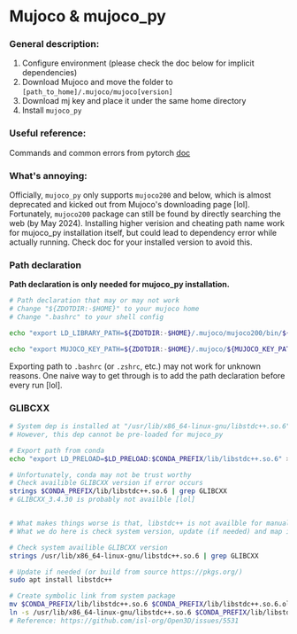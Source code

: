 # Mujoco & mujoco_py
### General description: 

1. Configure environment (please check the doc below for implicit dependencies)
2. Download Mujoco and move the folder to `[path_to_home]/.mujoco/mujoco[version]`
3. Download mj key and place it under the same home directory
4. Install `mujoco_py`



### Useful reference:

Commands and common errors from pytorch [doc](https://pytorch.org/rl/main/reference/generated/knowledge_base/MUJOCO_INSTALLATION.html)



### What's annoying:

Officially, `mujoco_py` only  supports `mujoco200` and below, which is almost deprecated and kicked out from Mujoco's downloading page [lol].
Fortunately, `mujoco200` package can still be found by directly searching the web (by May 2024).
Installing higher verision and cheating path name work for mujoco_py installation itself, but could lead to dependency error while actually running. Check doc for your installed version to avoid this.



### Path declaration

**Path declaration is only needed for mujoco_py installation.**

```bash
# Path declaration that may or may not work
# Change "${ZDOTDIR:-$HOME}" to your mujoco home
# Change ".bashrc" to your shell config

echo "export LD_LIBRARY_PATH=${ZDOTDIR:-$HOME}/.mujoco/mujoco200/bin/${LD_LIBRARY_PATH:+:${LD_LIBRARY_PATH}}" >> ${ZDOTDIR:-$HOME}/.bashrc

echo "export MUJOCO_KEY_PATH=${ZDOTDIR:-$HOME}/.mujoco/${MUJOCO_KEY_PATH}" >> ${ZDOTDIR:-$HOME}/.bashrc
```



Exporting path to `.bashrc` (or `.zshrc`, etc.) may not work for unknown reasons.
One naive way to get through is to add the path declaration before every run [lol].



### GLIBCXX

```bash
# System dep is installed at "/usr/lib/x86_64-linux-gnu/libstdc++.so.6"
# However, this dep cannot be pre-loaded for mujoco_py

# Export path from conda
echo "export LD_PRELOAD=$LD_PRELOAD:$CONDA_PREFIX/lib/libstdc++.so.6" >> ${ZDOTDIR:-$HOME}/.bashrc

# Unfortunately, conda may not be trust worthy
# Check availible GLIBCXX version if error occurs
strings $CONDA_PREFIX/lib/libstdc++.so.6 | grep GLIBCXX
# GLIBCXX_3.4.30 is probably not availble [lol]


# What makes things worse is that, libstdc++ is not availble for manual update from conda source
# What we do here is check system version, update (if needed) and map it to conda

# Check system availible GLIBCXX version
strings /usr/lib/x86_64-linux-gnu/libstdc++.so.6 | grep GLIBCXX

# Update if needed (or build from source https://pkgs.org/)
sudo apt install libstdc++

# Create symbolic link from system package
mv $CONDA_PREFIX/lib/libstdc++.so.6 $CONDA_PREFIX/lib/libstdc++.so.6.old
ln -s /usr/lib/x86_64-linux-gnu/libstdc++.so.6 $CONDA_PREFIX/lib/libstdc++.so.6
# Reference: https://github.com/isl-org/Open3D/issues/5531
```
